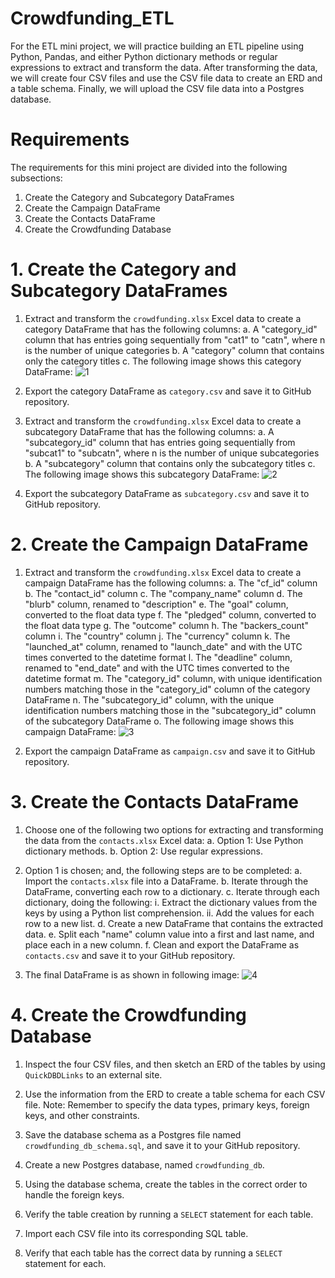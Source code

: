 # Crowdfunding_ETL

For the ETL mini project, we will practice building an ETL pipeline using Python, Pandas, and either Python dictionary methods or regular expressions to extract and transform the data. After transforming the data, we will create four CSV files and use the CSV file data to create an ERD and a table schema. Finally, we will upload the CSV file data into a Postgres database.

# Requirements

The requirements for this mini project are divided into the following subsections:
1. Create the Category and Subcategory DataFrames
2. Create the Campaign DataFrame
3. Create the Contacts DataFrame
4. Create the Crowdfunding Database

# 1. Create the Category and Subcategory DataFrames
1. Extract and transform the `crowdfunding.xlsx` Excel data to create a category DataFrame that has the following columns:
  a. A "category_id" column that has entries going sequentially from "cat1" to "catn", where n is the number of unique categories
  b. A "category" column that contains only the category titles
  c. The following image shows this category DataFrame:
![1](https://github.com/Pooja14n/Crowdfunding_ETL/assets/144713762/711233aa-8e75-4182-b91b-82f5402be546)

2. Export the category DataFrame as `category.csv` and save it to GitHub repository.
   
3. Extract and transform the `crowdfunding.xlsx` Excel data to create a subcategory DataFrame that has the following columns:
  a. A "subcategory_id" column that has entries going sequentially from "subcat1" to "subcatn", where n is the number of unique subcategories
  b. A "subcategory" column that contains only the subcategory titles
  c. The following image shows this subcategory DataFrame:
![2](https://github.com/Pooja14n/Crowdfunding_ETL/assets/144713762/3a095f92-218e-42fc-8e7c-fa4d8bdef3f7)

4. Export the subcategory DataFrame as `subcategory.csv` and save it to GitHub repository.

# 2. Create the Campaign DataFrame
1. Extract and transform the `crowdfunding.xlsx` Excel data to create a campaign DataFrame has the following columns:
  a. The "cf_id" column
  b. The "contact_id" column
  c. The "company_name" column
  d. The "blurb" column, renamed to "description"
  e. The "goal" column, converted to the float data type
  f. The "pledged" column, converted to the float data type
  g. The "outcome" column
  h. The "backers_count" column
  i. The "country" column
  j. The "currency" column
  k. The "launched_at" column, renamed to "launch_date" and with the UTC times converted to the datetime format
  l. The "deadline" column, renamed to "end_date" and with the UTC times converted to the datetime format
  m. The "category_id" column, with unique identification numbers matching those in the "category_id" column of the category DataFrame
  n. The "subcategory_id" column, with the unique identification numbers matching those in the "subcategory_id" column of the subcategory DataFrame
  o. The following image shows this campaign DataFrame:
![3](https://github.com/Pooja14n/Crowdfunding_ETL/assets/144713762/71a7f5ef-fa3c-4bc2-8023-dbd8d0393f2f)

2. Export the campaign DataFrame as `campaign.csv` and save it to GitHub repository.


# 3. Create the Contacts DataFrame
1. Choose one of the following two options for extracting and transforming the data from the `contacts.xlsx` Excel data:
  a. Option 1: Use Python dictionary methods.
  b. Option 2: Use regular expressions.

2. Option 1 is chosen; and, the following steps are to be completed:
  a. Import the `contacts.xlsx` file into a DataFrame.
  b. Iterate through the DataFrame, converting each row to a dictionary.
  c. Iterate through each dictionary, doing the following:
    i. Extract the dictionary values from the keys by using a Python list comprehension.
    ii. Add the values for each row to a new list.
  d. Create a new DataFrame that contains the extracted data.
  e. Split each "name" column value into a first and last name, and place each in a new column.
  f. Clean and export the DataFrame as `contacts.csv` and save it to your GitHub repository.

3. The final DataFrame is as shown in following image:
![4](https://github.com/Pooja14n/Crowdfunding_ETL/assets/144713762/be34a02a-d03d-442c-98e1-1e26e89e7637)


# 4. Create the Crowdfunding Database
1. Inspect the four CSV files, and then sketch an ERD of the tables by using `QuickDBDLinks` to an external site.

2. Use the information from the ERD to create a table schema for each CSV file.
Note: Remember to specify the data types, primary keys, foreign keys, and other constraints.

3. Save the database schema as a Postgres file named `crowdfunding_db_schema.sql`, and save it to your GitHub repository.

4. Create a new Postgres database, named `crowdfunding_db`.

5. Using the database schema, create the tables in the correct order to handle the foreign keys.

6. Verify the table creation by running a `SELECT` statement for each table.

7. Import each CSV file into its corresponding SQL table.

8. Verify that each table has the correct data by running a `SELECT` statement for each.



